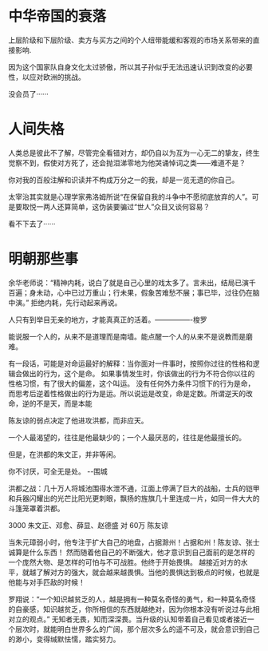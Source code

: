 # 中华帝国的衰落

上层阶级和下层阶级、卖方与买方之间的个人纽带能缓和客观的市场关系带来的直接影响.

因为这个国家队自身文化太过骄傲，所以其子孙似乎无法迅速认识到改变的必要性，以应对欧洲的挑战。

没会员了······
#  人间失格

人类总是彼此不了解，尽管完全看错对方，却仍自以为互为一心无二的挚友，终生觉察不到，假使对方死了，还会抛泪涕零地为他哭诵悼词之类——难道不是？

你对我的百般注解和识读并不构成万分之一的我，却是一览无遗的你自己。

太宰治其实就是心理学家弗洛姆所说“在保留自我的斗争中不愿彻底放弃的人”。可是要取悦一两人还算简单，这伪装要骗过“世人”众目又谈何容易？

看不下去了······

# 明朝那些事
余华老师说：“精神内耗，说白了就是自己心里的戏太多了。言未出，结局已演千百遍；身未动，心中已过万重山；行未果，假象苦难愁不展；事已毕，过往仍在脑中演。”
拒绝内耗，先行动起来再说。

人只有到举目无亲的地方，才能真真正的活着。—————-梭罗

能说服一个人的，从来不是道理而是南墙。能点醒一个人的从来不是说教而是磨难。

有一段话，可能是对命运最好的解释：当你面对一件事时，按照你过往的性格和逻辑会做出的行为，这个是命。
如果事情发生时，你该做出的行为不符合你以往的性格习惯，有了很大的偏差，这个叫运。
没有任何外力条件习惯下的行为是命，而思考后逆着性格做出的行为是运。所以说运是改变，命是定数。所谓逆天的改命，逆的不是天，而是本能

陈友谅的弱点决定了他进攻洪都，而非应天。

一个人最渴望的，往往是他最缺少的；一个人最厌恶的，往往是他最擅长的。

但是，在洪都的朱文正，并非等闲。

你不讨厌，可全无是处。  --围城

洪都之战：几十万人将城池围得水泄不通，江面上停满了巨大的战船，士兵的铠甲和兵器闪耀出的光芒比阳光更刺眼，飘扬的旌旗几十里连成一片，如同一件大大的斗篷笼罩着洪都。

3000 朱文正、邓愈、薛显、赵德盛 对 60万  陈友谅

当朱元璋弱小时，他专注于扩大自己的地盘，占据滁州！占据和州！陈友谅、张士诚算是什么东西！
然而随着他自己的不断强大，他才意识到自己面前的是怎样的一个庞然大物、是怎样的可怕与不可战胜。他终于开始畏惧。
越接近对方的水平，就越了解对方的强大，就会越来越畏惧。当他的畏惧达到极点的时候，也就是他能与对手匹敌的时候！

罗翔说：“一个知识越贫乏的人，越是拥有一种莫名奇怪的勇气，和一种莫名奇怪的自豪感，知识越贫乏，你所相信的东西就越绝对，因为你根本没有听说过与此相对立的观点。”
无知者无畏，知而深深畏。当升级的认知带着自己看见或者接近一个层次时，就能明白世界多么的广阔，那个层次多么的遥不可及，就会意识到自己的渺小，变得缄默怯懦，踏实努力。

